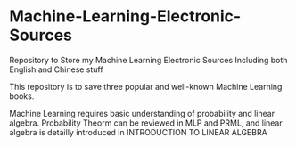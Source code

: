 # Machine-Learning-Electronic-Sources
Repository to Store my Machine Learning Electronic Sources Including both English and Chinese stuff

This repository is to save three popular and well-known Machine Learning books.

Machine Learning requires basic understanding of probability and linear algebra.
Probability Theorm can be reviewed in MLP and PRML, and linear algebra is detailly introduced in INTRODUCTION TO LINEAR ALGEBRA
